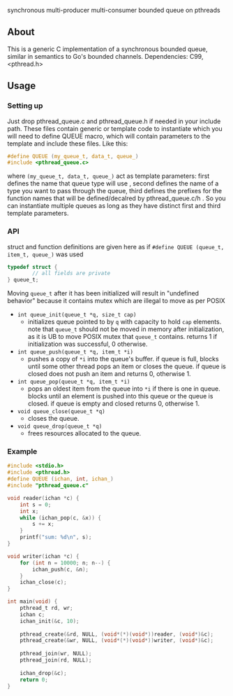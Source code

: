 synchronous multi-producer multi-consumer bounded queue on pthreads

## About
This is a generic C implementation of a synchronous bounded queue, similar in semantics to Go's bounded channels.
Dependencies: C99, <pthread.h>

## Usage
### Setting up
Just drop pthread_queue.c and pthread_queue.h if needed in your include path.
These files contain generic or template code to instantiate which you will need to define QUEUE
macro, which will contain parameters to the template and include these files. Like this:

```c
#define QUEUE (my_queue_t, data_t, queue_)
#include <pthread_queue.c>
```
where `(my_queue_t, data_t, queue_)` act as template parameters: first defines the name that queue type will use
, second defines the name of a type you want to pass through the queue, third defines the prefixes for the
function names that will be defined/decalred by pthread_queue.c/h . So you can instantiate multiple queues
as long as they have distinct first and third template parameters.

### API
struct and function definitions are given here as if `#define QUEUE (queue_t, item_t, queue_)` was used

```c
typedef struct {
        // all fields are private
} queue_t;
```
Moving `queue_t` after it has been initialized will result in "undefined behavior" because it contains mutex which are illegal to move as per POSIX

- `int queue_init(queue_t *q, size_t cap)`
  * initializes queue pointed to by `q` with capacity to hold `cap` elements.
    note that `queue_t` should not be moved in memory after initialization, as it is UB to move POSIX mutex that `queue_t` contains.
    returns 1 if initialization was successful, 0 otherwise.
- `int queue_push(queue_t *q, item_t *i)`
  * pushes a copy of `*i` into the queue's buffer. if queue is full, blocks until some other thread pops an item or closes the queue.
    if queue is closed does not push an item and returns 0, otherwise 1.
- `int queue_pop(queue_t *q, item_t *i)`
  * pops an oldest item from the queue into `*i` if there is one in queue. blocks until an element is pushed into this queue or the queue is closed.
    if queue is empty and closed returns 0, otherwise 1.
- `void queue_close(queue_t *q)`
  * closes the queue.
- `void queue_drop(queue_t *q)`
  * frees resources allocated to the queue.

### Example
```c
#include <stdio.h>
#include <pthread.h>
#define QUEUE (ichan, int, ichan_)
#include "pthread_queue.c"

void reader(ichan *c) {
	int s = 0;
	int x;
	while (ichan_pop(c, &x)) {
		s += x;
	}
	printf("sum: %d\n", s);
}

void writer(ichan *c) {
	for (int n = 10000; n; n--) {
		ichan_push(c, &n);
	}
	ichan_close(c);
}

int main(void) {
	pthread_t rd, wr;
	ichan c;
	ichan_init(&c, 10);
	
	pthread_create(&rd, NULL, (void*(*)(void*))reader, (void*)&c);
	pthread_create(&wr, NULL, (void*(*)(void*))writer, (void*)&c);
	
	pthread_join(wr, NULL);
	pthread_join(rd, NULL);
	
	ichan_drop(&c);
	return 0;	
}
```

